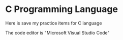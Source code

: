 # C Programming Language

Here is save my practice items for C language

The code editor is "Microsoft Visual Studio Code"